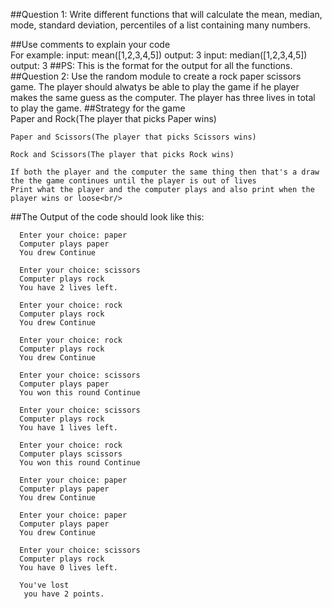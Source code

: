 ##Question 1: Write different functions that will calculate the mean, median, mode, standard deviation, percentiles of a list containing many numbers.<br/>

  ##Use comments to explain your code<br/>
  For example:
    input: mean([1,2,3,4,5])
    output: 3
    input: median([1,2,3,4,5])
    output: 3
  ##PS: This is the format for the output for all the functions.
##Question 2: Use the random module to create a rock paper scissors game. The player should alwatys be able to play the game if he player makes the same guess as the computer. The player has three lives in total to play the game.
##Strategy for the game<br/>
    Paper and Rock(The player that picks Paper wins)
    
    Paper and Scissors(The player that picks Scissors wins)
    
    Rock and Scissors(The player that picks Rock wins) 
    
    If both the player and the computer the same thing then that's a draw the the game continues until the player is out of lives 
    Print what the player and the computer plays and also print when the player wins or loose<br/>
    
##The Output of the code should look like this:

      Enter your choice: paper
      Computer plays paper
      You drew Continue

      Enter your choice: scissors
      Computer plays rock
      You have 2 lives left.

      Enter your choice: rock
      Computer plays rock
      You drew Continue

      Enter your choice: rock
      Computer plays rock
      You drew Continue

      Enter your choice: scissors
      Computer plays paper
      You won this round Continue

      Enter your choice: scissors
      Computer plays rock
      You have 1 lives left.

      Enter your choice: rock
      Computer plays scissors
      You won this round Continue

      Enter your choice: paper
      Computer plays paper
      You drew Continue

      Enter your choice: paper
      Computer plays paper
      You drew Continue

      Enter your choice: scissors
      Computer plays rock
      You have 0 lives left.

      You've lost
       you have 2 points.
